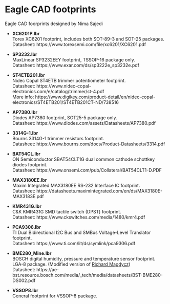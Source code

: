# Eagle CAD footprints
Eagle CAD foorprints designed by Nima Sajedi

+ <b>XC6201P.lbr</b></br>Torex XC6201 footprint, includes both SOT-89-3 and SOT-25 packages.
</br>Datasheet: https<span>://w</span>ww.torexsemi<span>.com</span>/file/xc6201/XC6201.pdf

+ <b>SP3232.lbr</b></br>MaxLinear SP3232EEY footprint, TSSOP-16 package only.
</br>Datasheet: https<span>://w</span>ww.exar.com/ds/sp3222e_sp3232e.pdf
  
+ <b>ST4ETB201.lbr</b></br>Nidec Copal ST4ETB trimmer potentiometer footprint.
</br>Datasheet: https<span>://w</span>ww.nidec-copal-electronics.com/e/catalog/trimmer/st-4.pdf
</br>More info: https<span>://w</span>ww.digikey.com/product-detail/en/nidec-copal-electronics/ST4ETB201/ST4ETB201CT-ND/738516


+ <b>AP7380.lbr</b></br>Diodes AP7380 footprint, SOT25-5 package only.
</br>Datasheet: https<span>://w</span>ww.diodes.com/assets/Datasheets/AP7380.pdf

+ <b>3314G-1.lbr</b></br>Bourns 3314G-1 trimmer resistors footprint.
</br>Datasheet: https<span>://w</span>ww.bourns.com/docs/Product-Datasheets/3314.pdf

+ <b>BAT54CL.lbr</b></br>ON Semiconductor SBAT54CLT1G dual common cathode schottkey diodes footprint.
</br>Datasheet: https<span>://w</span>ww.onsemi.com/pub/Collateral/BAT54CLT1-D.PDF

+ <b>MAX3180EE.lbr</b></br>Maxim Integrated MAX3180EE RS-232 Interface IC footprint.
</br>Datasheet: https<span>://</span>datasheets.maximintegrated.com/en/ds/MAX3180E-MAX3183E.pdf


+ <b>KMR431G.lbr</b></br>C&K KMR431G SMD tactile switch (DPST) footprint.
</br>Datasheet: https<span>://w</span>ww.ckswitches.com/media/1480/kmr4.pdf

+ <b>PCA9306.lbr</b></br>TI Dual Bidirectional I2C Bus and SMBus Voltage-Level Translator footprint.
</br>Datasheet: https<span>://w</span>ww.ti.com/lit/ds/symlink/pca9306.pdf

+ <b>BME280_Mine.lbr</b></br>BOSCH digital humidity, pressure and temperature sensor footprint. LGA-8 package. (Modified version of [Richard Magdycz](https://www.facebook.com/groups/eaglecadsoftUK))
</br>Datasheet: https<span>://</span>ae-bst.resource.bosch.com/media/_tech/media/datasheets/BST-BME280-DS002.pdf

+ <b>VSSOP8.lbr</b></br>General footprint for VSSOP-8 package.
